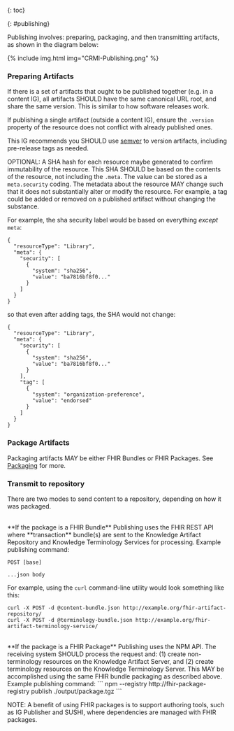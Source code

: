 {: toc}

{: #publishing}

Publishing involves: preparing, packaging, and then transmitting artifacts, as shown in the diagram below:

<div style="max-width:800px;">
{% include img.html img="CRMI-Publishing.png" %}
</div>

### Preparing Artifacts

If there is a set of artifacts that ought to be published together (e.g. in a content IG), all artifacts SHOULD have the same canonical URL root, and share the same version. This is similar to how software releases work.

If publishing a single artifact (outside a content IG), ensure the `.version` property of the resource does not conflict with already published ones.

This IG recommends you SHOULD use [semver](https://semver.org) to version artifacts, including pre-release tags as needed.

OPTIONAL: A SHA hash for each resource maybe generated to confirm immutability of the resource. This SHA SHOULD be based on the contents of the resource, not including the `.meta`. The value can be stored as a `meta.security` coding. The metadata about the resource MAY change such that it does not substantially alter or modify the resource. For example, a tag could be added or removed on a published artifact without changing the substance.

For example, the sha security label would be based on everything _except_ `meta`:

```jsonc
{ 
  "resourceType": "Library",
  "meta": {
    "security": [
      {
        "system": "sha256",
        "value": "ba7816bf8f0..."
      }
    ]
  }
}
```

so that even after adding tags, the SHA would not change:

```jsonc
{ 
  "resourceType": "Library",
  "meta": {
    "security": [
      {
        "system": "sha256",
        "value": "ba7816bf8f0..."
      }
    ],
    "tag": [
      {
        "system": "organization-preference",
        "value": "endorsed"
      }
    ]
  }
}
```

### Package Artifacts

Packaging artifacts MAY be either FHIR Bundles or FHIR Packages. See [Packaging](packaging.html) for more.


### Transmit to repository

There are two modes to send content to a repository, depending on how it was packaged.

<br/>
**If the package is a FHIR Bundle** Publishing uses the FHIR REST API where **transaction** bundle(s) are sent to the Knowledge Artifact Repository and Knowledge Terminology Services for processing. Example publishing command:

```
POST [base]

...json body
```

For example, using the `curl` command-line utility would look something like this:

```
curl -X POST -d @content-bundle.json http://example.org/fhir-artifact-repository/
curl -X POST -d @terminology-bundle.json http://example.org/fhir-artifact-terminology-service/
```

<br/>
**If the package is a FHIR Package** Publishing uses the NPM API. The receiving system SHOULD process the request and: (1) create non-terminology resources on the Knowledge Artifact Server, and (2) create terminology resources on the Knowledge Terminology Server. This MAY be accomplished using the same FHIR bundle packaging as described above. Example publishing command:
```
npm --registry http://fhir-package-registry publish ./output/package.tgz
```

NOTE: A benefit of using FHIR packages is to support authoring tools, such as IG Publisher and SUSHI, where dependencies are managed with FHIR packages.
